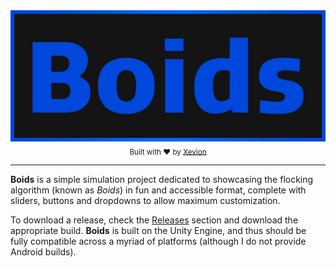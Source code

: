 ﻿<div align="center">
    <a href=""><img src="/banner.jpeg" alt="Boids" width="600"></a>
    <br>
    <sub>
        Built with ❤︎ by <a href="https://github.com/Xevion">Xevion</a>
    </sub>
</div>

---

**Boids** is a simple simulation project dedicated to showcasing the flocking algorithm (known as *Boids*) in fun and accessible format, complete with sliders, buttons and dropdowns to allow maximum customization.

To download a release, check the [Releases](https://github.com/Xevion/Boids/releases) section and download the appropriate build. **Boids** is built on the Unity Engine, and thus should be fully compatible across a myriad of platforms (although I do not provide Android builds).